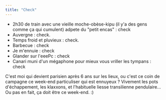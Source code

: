 ```yaml
---
title: "Check"
---
```


  * 2h30 de train avec une vieille moche-obèse-kipu (il y'a des gens comme ça qui cumulent) adpete du "petit encas" : check
  * Auvergne : check.
  * Temps froid et pluvieux : check.
  * Barbecue : check
  * Je m'ennuie : check
  * Glander sur l'eeePc : check
  * Canari muni d'un mégaphone pour mieux vous vriller les tympans : check

C'est moi qui devient parisien après 6 ans sur les lieux, ou c'est ce coin de
campagne ce week-end particuliser qui est ennuyeux ? Vivement les pots
d'échappement, les klaxxons, et l'habituelle liesse transilienne pendulaire...
Ou pas en fait, ça doit être ce week-end. :)

